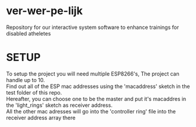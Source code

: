 # ver-wer-pe-lijk
Repository for our interactive system software to enhance trainings for disabled atheletes

<h1>SETUP</h1>

<p>To setup the project you will need multiple ESP8266's, The project can handle up to 10.<br>
Find out all of the ESP mac addresses using the 'macaddress' sketch in the test folder of this repo.<br>
Hereafter, you can choose one to be the master and put it's macaddres in the 'light_rings' sketch as receiver address.<br>
All the other mac adresses will go into the 'controller ring' file into the receiver address array there</p>
